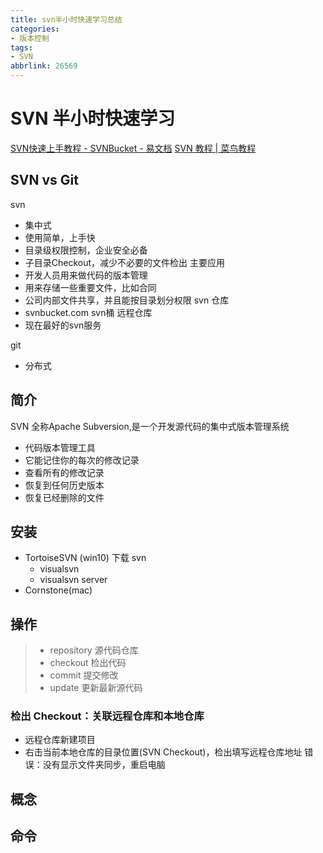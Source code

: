 ```yaml
---
title: svn半小时快速学习总结
categories:
- 版本控制
tags:
- SVN
abbrlink: 26569
---
```

# SVN 半小时快速学习

[SVN快速上手教程 - SVNBucket - 易文档](https://easydoc.top/s/78711005/uSJD1CDg/60815798)
[SVN 教程 | 菜鸟教程](https://www.runoob.com/svn/svn-tutorial.html)

## SVN vs Git
svn
- 集中式
- 使用简单，上手快
- 目录级权限控制，企业安全必备
- 子目录Checkout，减少不必要的文件检出
主要应用
- 开发人员用来做代码的版本管理
- 用来存储一些重要文件，比如合同
- 公司内部文件共享，并且能按目录划分权限
svn 仓库
- svnbucket.com svn桶  远程仓库
- 现在最好的svn服务

git

- 分布式

## 简介

SVN 全称Apache Subversion,是一个开发源代码的集中式版本管理系统

- 代码版本管理工具
- 它能记住你的每次的修改记录
- 查看所有的修改记录
- 恢复到任何历史版本
- 恢复已经删除的文件
## 安装

- TortoiseSVN (win10) 下载 svn
	- visualsvn
	- visualsvn server
- Cornstone(mac)
## 操作

> - repository 源代码仓库
> - checkout 检出代码
> - commit 提交修改
> - update  更新最新源代码

### 检出 Checkout：关联远程仓库和本地仓库
- 远程仓库新建项目
- 右击当前本地仓库的目录位置(SVN Checkout)，检出填写远程仓库地址
错误：没有显示文件夹同步，重启电脑

## 概念

## 命令 
